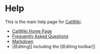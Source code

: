 # <i class="fa fa-question-circle"></i> Help

This is the main help page for [CatWiki](home).

* [CatWiki Home Page](home)
* [Frequently Asked Questions](faq)
* [Markdown](Markdown)
* [[Editing]] including the [[Editing toolbar]]